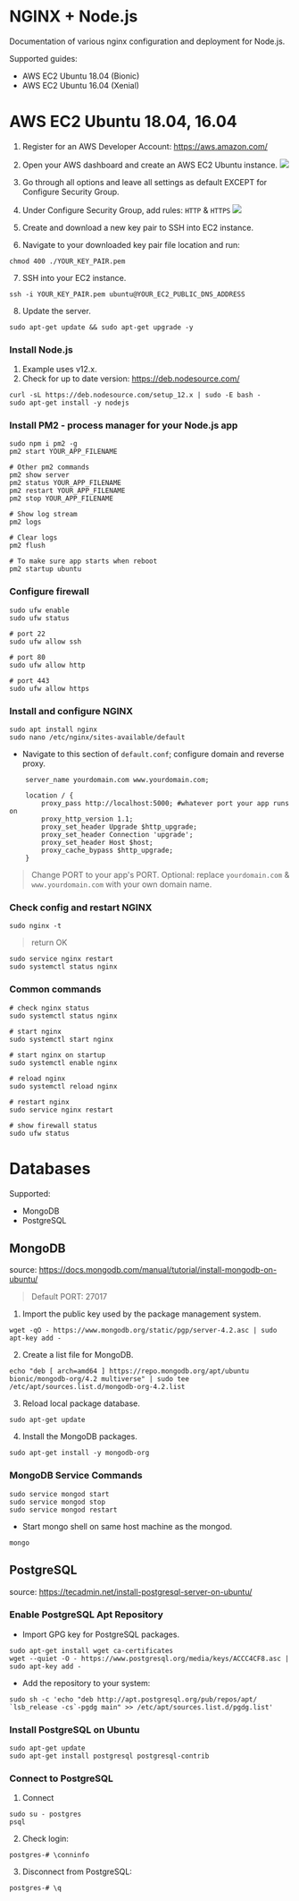 # NGINX + Node.js
Documentation of various nginx configuration and deployment for Node.js.

Supported guides:
- AWS EC2 Ubuntu 18.04 (Bionic)
- AWS EC2 Ubuntu 16.04 (Xenial)

# AWS EC2 Ubuntu 18.04, 16.04
1. Register for an AWS Developer Account: https://aws.amazon.com/
2. Open your AWS dashboard and create an AWS EC2 Ubuntu instance.
![](./demo/aws-ec2-1.gif)

3. Go through all options and leave all settings as default EXCEPT for Configure Security Group.
4. Under Configure Security Group, add rules: `HTTP` & `HTTPS`
![](./demo/aws-ec2-2.gif)

5. Create and download a new key pair to SSH into EC2 instance.
6. Navigate to your downloaded key pair file location and run:
```
chmod 400 ./YOUR_KEY_PAIR.pem
```
7. SSH into your EC2 instance.
```
ssh -i YOUR_KEY_PAIR.pem ubuntu@YOUR_EC2_PUBLIC_DNS_ADDRESS
```
8. Update the server.
```
sudo apt-get update && sudo apt-get upgrade -y
```
### Install Node.js
1. Example uses v12.x. 
2. Check for up to date version: https://deb.nodesource.com/
```
curl -sL https://deb.nodesource.com/setup_12.x | sudo -E bash -
sudo apt-get install -y nodejs
```
### Install PM2 - process manager for your Node.js app
```
sudo npm i pm2 -g
pm2 start YOUR_APP_FILENAME

# Other pm2 commands
pm2 show server
pm2 status YOUR_APP_FILENAME
pm2 restart YOUR_APP_FILENAME
pm2 stop YOUR_APP_FILENAME

# Show log stream
pm2 logs

# Clear logs
pm2 flush

# To make sure app starts when reboot
pm2 startup ubuntu
```
### Configure firewall
```
sudo ufw enable
sudo ufw status

# port 22
sudo ufw allow ssh

# port 80
sudo ufw allow http

# port 443
sudo ufw allow https
```
### Install and configure NGINX
```
sudo apt install nginx
sudo nano /etc/nginx/sites-available/default
```
- Navigate to this section of `default.conf`; configure domain and reverse proxy.
```
    server_name yourdomain.com www.yourdomain.com;

    location / {
        proxy_pass http://localhost:5000; #whatever port your app runs on
        proxy_http_version 1.1;
        proxy_set_header Upgrade $http_upgrade;
        proxy_set_header Connection 'upgrade';
        proxy_set_header Host $host;
        proxy_cache_bypass $http_upgrade;
    }
```
> Change PORT to your app's PORT. Optional: replace `yourdomain.com` & `www.yourdomain.com` with your own domain name. 

### Check config and restart NGINX
```
sudo nginx -t
```
> return OK
```
sudo service nginx restart
sudo systemctl status nginx
```
### Common commands
```
# check nginx status
sudo systemctl status nginx

# start nginx
sudo systemctl start nginx

# start nginx on startup
sudo systemctl enable nginx

# reload nginx
sudo systemctl reload nginx

# restart nginx
sudo service nginx restart

# show firewall status
sudo ufw status

```

# Databases
Supported:
- MongoDB
- PostgreSQL

## MongoDB
source: https://docs.mongodb.com/manual/tutorial/install-mongodb-on-ubuntu/
> Default PORT: 27017

1. Import the public key used by the package management system.
```
wget -qO - https://www.mongodb.org/static/pgp/server-4.2.asc | sudo apt-key add -
```
2. Create a list file for MongoDB.
```
echo "deb [ arch=amd64 ] https://repo.mongodb.org/apt/ubuntu bionic/mongodb-org/4.2 multiverse" | sudo tee /etc/apt/sources.list.d/mongodb-org-4.2.list
```
3. Reload local package database.
```
sudo apt-get update
```
4. Install the MongoDB packages.
```
sudo apt-get install -y mongodb-org
```
### MongoDB Service Commands
```
sudo service mongod start
sudo service mongod stop
sudo service mongod restart
```
- Start mongo shell on same host machine as the mongod.
```
mongo
```
## PostgreSQL
source: https://tecadmin.net/install-postgresql-server-on-ubuntu/

### Enable PostgreSQL Apt Repository
- Import GPG key for PostgreSQL packages.
```
sudo apt-get install wget ca-certificates
wget --quiet -O - https://www.postgresql.org/media/keys/ACCC4CF8.asc | sudo apt-key add -
```
- Add the repository to your system:
```
sudo sh -c 'echo "deb http://apt.postgresql.org/pub/repos/apt/ `lsb_release -cs`-pgdg main" >> /etc/apt/sources.list.d/pgdg.list'
```
### Install PostgreSQL on Ubuntu
```
sudo apt-get update
sudo apt-get install postgresql postgresql-contrib
```
### Connect to PostgreSQL
1. Connect
```
sudo su - postgres
psql
```
2. Check login:
```
postgres-# \conninfo
```
3. Disconnect from PostgreSQL:
```
postgres-# \q
```
